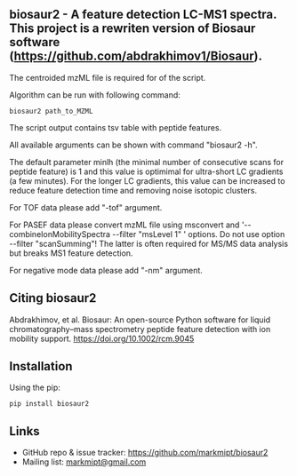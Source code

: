 biosaur2 - A feature detection LC-MS1 spectra. This project is a rewriten version of Biosaur software (https://github.com/abdrakhimov1/Biosaur).
-----------------------------------------------------------------------

The centroided mzML file is required for of the script.

Algorithm can be run with following command:

    biosaur2 path_to_MZML

The script output contains tsv table with peptide features.

All available arguments can be shown with command "biosaur2 -h".

The default parameter minlh (the minimal number of consecutive scans for peptide feature) is 1 and this value is optimimal for ultra-short LC gradients (a few minutes). For the longer LC gradients, this value can be increased to reduce feature detection time and removing noise isotopic clusters.

For TOF data please add "-tof" argument.

For PASEF data please convert mzML file using msconvert and '--combineIonMobilitySpectra --filter "msLevel 1" ' options. Do not use option --filter "scanSumming"! The latter is often required for MS/MS data analysis but breaks MS1 feature detection. 

For negative mode data please add "-nm" argument.

Citing biosaur2
-------------------
Abdrakhimov, et al. Biosaur: An open-source Python software for liquid chromatography–mass spectrometry peptide feature detection with ion mobility support. https://doi.org/10.1002/rcm.9045

Installation
-------------
Using the pip:

    pip install biosaur2
    

Links
-----

- GitHub repo & issue tracker: https://github.com/markmipt/biosaur2
- Mailing list: markmipt@gmail.com

